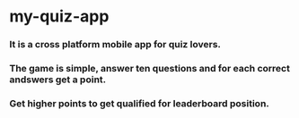# my-quiz-app 
### It is a cross platform mobile app for quiz lovers.
### The game is simple, answer ten questions and for each correct andswers get a point.
### Get higher points to get qualified for leaderboard position.
